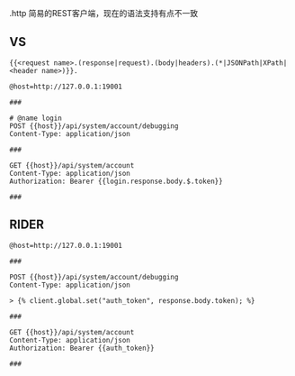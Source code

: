 .http 简易的REST客户端，现在的语法支持有点不一致



## VS

`{{<request name>.(response|request).(body|headers).(*|JSONPath|XPath|<header name>)}}.`

```
@host=http://127.0.0.1:19001

###

# @name login
POST {{host}}/api/system/account/debugging
Content-Type: application/json

###

GET {{host}}/api/system/account
Content-Type: application/json
Authorization: Bearer {{login.response.body.$.token}}

###
```

## RIDER

```rider
@host=http://127.0.0.1:19001

###

POST {{host}}/api/system/account/debugging
Content-Type: application/json

> {% client.global.set("auth_token", response.body.token); %}

###

GET {{host}}/api/system/account
Content-Type: application/json
Authorization: Bearer {{auth_token}}

###
```

